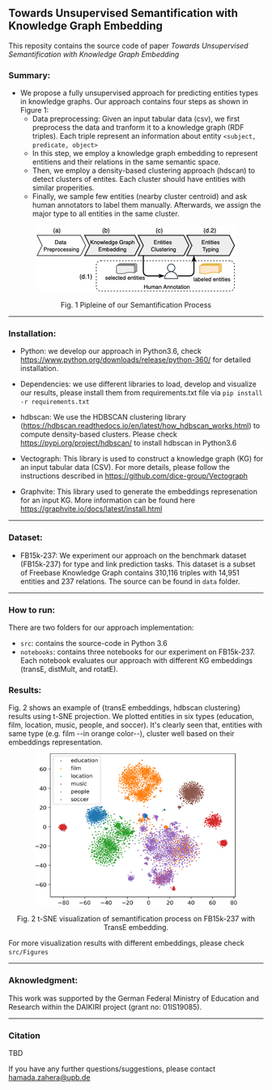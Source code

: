 ## Towards Unsupervised Semantification with Knowledge Graph Embedding

This reposity contains the source code of paper *Towards Unsupervised Semantification with Knowledge Graph Embedding*

### Summary:
* We propose a fully unsupervised approach for predicting entities types in knowledge graphs. Our approach contains four steps as shown in Figure 1:
  * Data preprocessing: Given an input tabular data (csv), we first preprocess the data and tranform it to a knowledge graph (RDF triples). Each triple represent an information about entity `<subject, predicate, object>`
   * In this step, we employ a knowledge graph embedding to represent entitiens and their relations in the same semantic space. 
   * Then, we employ a density-based clustering approach (hdscan) to detect clusters of entites. Each cluster should have entities with similar properities.
   * Finally, we sample few entities (nearby cluster centroid) and ask human annotators to label them manually. Afterwards, we assign the major type to all entities in the same cluster. 

<p align="center">
<img src="src/Figures/pipeline.png" alt="">
</p>
<p align="center">Fig. 1 Pipleine of our Semantification Process</p>

***
### Installation:

* Python: we develop our approach in Python3.6, check https://www.python.org/downloads/release/python-360/ for detailed installation.

* Dependencies: we use different libraries to load, develop and visualize our results, please install them from requirements.txt file via `pip install -r requirements.txt`

* hdbscan: We use the HDBSCAN clustering library (https://hdbscan.readthedocs.io/en/latest/how_hdbscan_works.html) to compute density-based clusters. Please check https://pypi.org/project/hdbscan/ to install hdbscan in Python3.6
* Vectograph: This library is used to construct a knowledge graph (KG) for an input tabular data (CSV). For more details, please follow the instructions described in https://github.com/dice-group/Vectograph 

* Graphvite: This library used to generate the embeddings represenation for an input KG. More information can be found here https://graphvite.io/docs/latest/install.html

***
### Dataset:
* FB15k-237: We experiment our approach on the benchmark dataset (FB15k-237) for type and link prediction tasks. This dataset is a subset of Freebase Knowledge Graph contains 310,116 triples with 14,951 entities and 237 relations. The source can be found in `data` folder.

***
### How to run:
There are two folders for our approach implementation: 
* `src`: contains the source-code in Python 3.6
* `notebooks`: contains three notebooks for our experiment on FB15k-237. Each notebook evaluates our approach with different KG embeddings (transE, distMult, and rotatE).

### Results:
Fig. 2 shows an example of {transE embeddings, hdbscan clustering} results using t-SNE projection. We plotted entities in six types (education, film, location, music, people, and soccer). It's clearly seen that, entities with same type (e.g. film --in orange color--), cluster well based on their embeddings representation.

<p align="center">
<img src="src/Figures/fb15k-transE-full.png" alt="" width="400" height="300">
 </p>
<p align="center"> Fig. 2 t-SNE visualization of semantification process on FB15k-237 with TransE embedding.</p>

For more visualization results with different embeddings, please check `src/Figures`
***
### Aknowledgment: 
This work was supported by the German Federal Ministry of Education and Research within the DAIKIRI project (grant no: 01IS19085).
***
### Citation
TBD


If you have any further questions/suggestions, please contact hamada.zahera@upb.de
